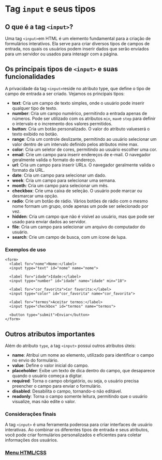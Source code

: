 # Tag `input` e seus tipos

## O que é a tag `<input>`?

Uma tag `<input>`em HTML é um elemento fundamental para a criação de formulários interativos. Ela serve para criar diversos tipos de campos de entrada, nos quais os usuários podem inserir dados que serão enviados para um servidor ou usados ​​para interagir com a página.

## Os principais tipos de `<input>` e suas funcionalidades

A privacidade da tag `<input>`reside no atributo type, que define o tipo de campo de entrada a ser criado. Vejamos os principais tipos:

- **text**: Cria um campo de texto simples, onde o usuário pode inserir qualquer tipo de texto.
- **number**: Cria um campo numérico, permitindo a entrada apenas de números. Pode ser utilizado com os atributos `min`, `max`e `step` para definir o intervalo e o incremento dos valores permitidos.
- **button**: Cria um botão personalizado. O valor do atributo valueserá o texto exibido no botão.
- **range**: Cria um controle deslizante, permitindo ao usuário selecionar um valor dentro de um intervalo definido pelos atributos mine max.
- **color**: Cria um seletor de cores, permitindo ao usuário escolher uma cor.
- **email**: Crie um campo para inserir endereços de e-mail. O navegador geralmente valida o formato do endereço.
- **url**: Cria um campo para inserir URLs. O navegador geralmente valida o formato da URL.
- **date**: Cria um campo para selecionar um dado.
- **week**: Cria um campo para selecionar uma semana.
- **month**: Cria um campo para selecionar um mês.
- **checkbox**: Crie uma caixa de seleção. O usuário pode marcar ou desmarcar uma opção.
- **radio**: Crie um botão de rádio. Vários botões de rádio com o mesmo nome formam um grupo, onde apenas um pode ser selecionado por vez.
- **hidden**: Cria um campo que não é visível ao usuário, mas que pode ser usado para enviar dados ao servidor.
- **file**: Cria um campo para selecionar um arquivo do computador do usuário.
- **search**: Crie um campo de busca, com um ícone de lupa.

### Exemplos de uso

```
<form>
  <label for="nome">Nome:</label>
  <input type="text" id="nome" name="nome">

  <label for="idade">Idade:</label>
  <input type="number" id="idade" name="idade" min="18">

  <label for="cor_favorita">Cor favorita:</label>
  <input type="color" id="cor_favorita" name="cor_favorita">

  <label for="termos">Aceitar termos:</label>
  <input type="checkbox" id="termos" name="termos">

  <button type="submit">Enviar</button>
</form>
```

## Outros atributos importantes

Além do atributo `type`, a tag `<input>` possui outros atributos úteis:

- **name**: Atribui um nome ao elemento, utilizado para identificar o campo no envio do formulário.
- **value**: Define o valor inicial do campo.
- **placeholder**: Exibe um texto de dica dentro do campo, que desaparece quando o usuário começa a digitar.
- **required**: Torna o campo obrigatório, ou seja, o usuário precisa preencher o campo para enviar o formulário.
- **disabled**: Desabilita o campo, tornando-o não editável.
- **readonly**: Torna o campo somente leitura, permitindo que o usuário visualize, mas não edite o valor.

### Considerações finais

A tag `<input>` é uma ferramenta poderosa para criar interfaces de usuário interativas. Ao combinar os diferentes tipos de entrada e seus atributos, você pode criar formulários personalizados e eficientes para coletar informações dos usuários.

### [Menu HTML/CSS](../menu_html-css.md)